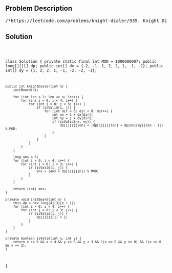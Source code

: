 <!--
<style>
  body { font-family: Arial, sans-serif; }
  .container { max-width: 700px; margin: 0 auto; padding: 10px; }
  .comment-block { background-color: #f9f9f9; padding: 10px; border-left: 5px solid #ccc; overflow-wrap: break-word; white-space: pre-wrap; }
  .code-block { background-color: #f4f4f4; padding: 10px; border: 1px solid #ddd; overflow-wrap: break-word; white-space: pre-wrap; }
</style>
-->

<div class='container'>
<h2>Problem Description</h2>
<div class='comment-block'>
<pre>
/*https://leetcode.com/problems/knight-dialer/935. Knight DialerThe chess knight has a unique movement, it may move two squares vertically and one squarehorizontally,or two squares horizontally and one square vertically (with both forming the shape of an L).The possible movements of chess knight are shown in this diagaram:A chess knight can move as indicated in the chess diagram below:We have a chess knight and a phone pad as shown below, the knight can only stand on a numeric cell(i.e. blue cell).Given an integer n, return how many distinct phone numbers of length n we can dial.You are allowed to place the knight on any numeric cell initially and then you should perform n - 1jumpsto dial a number of length n. All jumps should be valid knight jumps.As the answer may be very large, return the answer modulo 109 + 7.Example 1:Input: n = 1Output: 10Explanation: We need to dial a number of length 1, so placing the knight over any numeric cell ofthe 10 cells is sufficient.Example 2:Input: n = 2Output: 20Explanation: All the valid number we can dial are [04, 06, 16, 18, 27, 29, 34, 38, 40, 43, 49, 60,61, 67, 72, 76, 81, 83, 92, 94]Example 3:Input: n = 3131Output: 136006598Explanation: Please take care of the mod.Constraints:1 <= n <= 5000*/</pre>
</div>

<h2>Solution</h2>
<div class='code-block'>
<pre><code class='language-java'>

class Solution {
    private static final int MOD = 1000000007;
    public long[][][] dp;
    public int[] dx = {-2, -1, 1, 2, 2, 1, -1, -2};
    public int[] dy = {1, 2, 2, 1, -1, -2, -2, -1};

    public int knightDialer(int n) {
        initBoard(n);

        for (int len = 2; len <= n; len++) {
            for (int i = 0; i < 4; i++) {
                for (int j = 0; j < 3; j++) {
                    if (isValid(i, j)) {
                        for (int dir = 0; dir < 8; dir++) {
                            int nx = i + dx[dir];
                            int ny = j + dy[dir];
                            if (isValid(nx, ny)) {
                                dp[i][j][len] = (dp[i][j][len] + dp[nx][ny][len - 1]) % MOD;
                            }
                        }
                    }
                }
            }
        }

        long ans = 0;
        for (int i = 0; i < 4; i++) {
            for (int j = 0; j < 3; j++) {
                if (isValid(i, j)) {
                    ans = (ans + dp[i][j][n]) % MOD;
                }
            }
        }

        return (int) ans;
    }

    private void initBoard(int n) {
        this.dp = new long[4][3][n + 1];
        for (int i = 0; i < 4; i++) {
            for (int j = 0; j < 3; j++) {
                if (isValid(i, j)) {
                    dp[i][j][1] = 1;
                }
            }
        }
    }

    private boolean isValid(int x, int y) {
        return x >= 0 && x < 4 && y >= 0 && y < 3 && !(x == 0 && y == 0) && !(x == 0 && y == 2);
    }
}
</code></pre>
</div>
</div>
